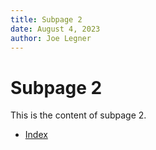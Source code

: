 ```yaml
---
title: Subpage 2
date: August 4, 2023
author: Joe Legner
---
```


# Subpage 2

This is the content of subpage 2.

- [Index](index.html)
